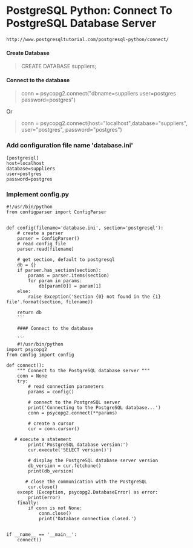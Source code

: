 # PostgreSQL Python: Connect To PostgreSQL Database Server
```
http://www.postgresqltutorial.com/postgresql-python/connect/

```

#### Create Database

>CREATE DATABASE suppliers;

#### Connect to the database

>conn = psycopg2.connect("dbname=suppliers user=postgres password=postgres")

Or

>conn = psycopg2.connect(host="localhost",database="suppliers", user="postgres", password="postgres")

### Add configuration file name 'database.ini'

```
[postgresql]
host=localhost
database=suppliers
user=postgres
password=postgres
```

### Implement config.py

```
#!/usr/bin/python
from configparser import ConfigParser
 
 
def config(filename='database.ini', section='postgresql'):
    # create a parser
    parser = ConfigParser()
    # read config file
    parser.read(filename)
 
    # get section, default to postgresql
    db = {}
    if parser.has_section(section):
        params = parser.items(section)
        for param in params:
            db[param[0]] = param[1]
    else:
        raise Exception('Section {0} not found in the {1} file'.format(section, filename))
 
    return db
    ```
    
    #### Connect to the database
    
    ```
    #!/usr/bin/python
import psycopg2
from config import config
 
def connect():
    """ Connect to the PostgreSQL database server """
    conn = None
    try:
        # read connection parameters
        params = config()
 
        # connect to the PostgreSQL server
        print('Connecting to the PostgreSQL database...')
        conn = psycopg2.connect(**params)
      
        # create a cursor
        cur = conn.cursor()
        
   # execute a statement
        print('PostgreSQL database version:')
        cur.execute('SELECT version()')
 
        # display the PostgreSQL database server version
        db_version = cur.fetchone()
        print(db_version)
       
       # close the communication with the PostgreSQL
        cur.close()
    except (Exception, psycopg2.DatabaseError) as error:
        print(error)
    finally:
        if conn is not None:
            conn.close()
            print('Database connection closed.')
 
 
if __name__ == '__main__':
    connect()

```
